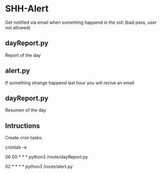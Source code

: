 # SHH-Alert
Get notified via email when somehting happend in the ssh (bad pass, user not allowed)

## dayReport.py
Report of the day

## alert.py
If something strange happend last hour you will recive an email

## dayReport.py
Resumen of the day

## Intructions
Create cron tasks:

crontab -e

06 00 * * * python3 /route/dayReport.py

02 * * * * python3 /route/alert.py
